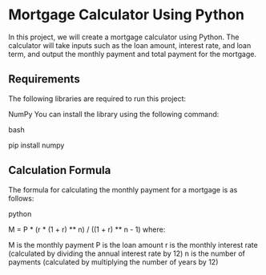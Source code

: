 # Mortgage Calculator Using Python
In this project, we will create a mortgage calculator using Python. The calculator will take inputs such as the loan amount, interest rate, and loan term, and output the monthly payment and total payment for the mortgage.

## Requirements
The following libraries are required to run this project:

NumPy
You can install the library using the following command:

bash

pip install numpy

## Calculation Formula
The formula for calculating the monthly payment for a mortgage is as follows:

python

M = P * (r * (1 + r) ** n) / ((1 + r) ** n - 1)
where:

M is the monthly payment
P is the loan amount
r is the monthly interest rate (calculated by dividing the annual interest rate by 12)
n is the number of payments (calculated by multiplying the number of years by 12)